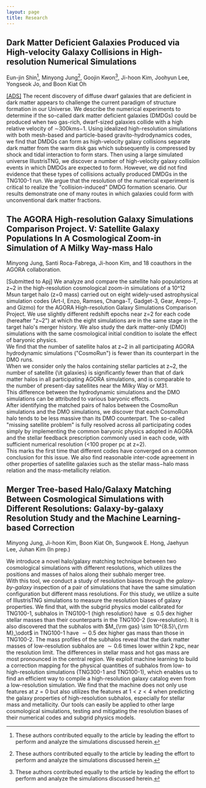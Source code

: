 ```yaml
---
layout: page
title: Research
---
```


Dark Matter Deficient Galaxies Produced via High-velocity Galaxy Collisions in High-resolution Numerical Simulations 
-------------
Eun-jin Shin[^1], Minyong Jung[^1], Goojin Kwon[^1], Ji-hoon Kim, Joohyun Lee, Yongseok Jo, and Boon Kiat Oh
 
[\[ADS\]](https://ui.adsabs.harvard.edu/abs/2020ApJ...899...25S/abstract) The recent discovery of diffuse dwarf galaxies that are deficient in dark matter appears to challenge the current paradigm of structure formation in our Universe. We describe the numerical experiments to determine if the so-called dark matter deficient galaxies (DMDGs) could be produced when two gas-rich, dwarf-sized galaxies collide with a high relative velocity of ∼300kms−1. Using idealized high-resolution simulations with both mesh-based and particle-based gravito-hydrodynamics codes, we find that DMDGs can form as high-velocity galaxy collisions separate dark matter from the warm disk gas which subsequently is compressed by shock and tidal interaction to form stars. Then using a large simulated universe IllustrisTNG, we discover a number of high-velocity galaxy collision events in which DMDGs are expected to form. However, we did not find evidence that these types of collisions actually produced DMDGs in the TNG100-1 run. We argue that the resolution of the numerical experiment is critical to realize the "collision-induced" DMDG formation scenario. Our results demonstrate one of many routes in which galaxies could form with unconventional dark matter fractions.



The AGORA High-resolution Galaxy Simulations Comparison Project. V: Satellite Galaxy Populations In A Cosmological Zoom-in Simulation of A Milky Way-mass Halo 
-------------
Minyong Jung, Santi Roca-Fabrega, Ji-hoon Kim, and 18 coauthors in the AGORA collaboration.

\[Submitted to Apj\] We analyze and compare the satellite halo populations at z&#126;2 in the high-resolution cosmological zoom-in simulations of a 10^12 Msun target halo (z=0 mass) carried out on eight widely-used astrophysical simulation codes (Art-I, Enzo, Ramses, Changa-T, Gadget-3, Gear, Arepo-T, and Gizmo) for the AGORA High-resolution Galaxy Simulations Comparison Project. 
We use slightly different redshift epochs near z=2 for each code (hereafter "z&#126;2") at which the eight simulations are in the same stage in the target halo's merger history.
We also study the dark matter-only (DMO) simulations with the same cosmological initial condition to isolate the effect of baryonic physics.   
We find that the number of satellite halos at z&#126;2 in all participating AGORA hydrodynamic simulations ("CosmoRun") is fewer than its counterpart in the DMO runs.  
When we consider only the halos containing stellar particles at z&#126;2, the number of satellite {\it galaxies} is significantly fewer than that of dark matter halos in all participating AGORA simulations, and is comparable to the number of present-day satellites near the Milky Way or M31.  
This difference between the hydrodynamic simulations and the DMO simulations can be attributed to various baryonic effects.  
After identifying the matched pairs of halos between the CosmoRun simulations and the DMO simulations, we discover that each CosmoRun halo tends to be less massive than its DMO counterpart. 
The so-called "missing satellite problem" is fully resolved across all participating codes simply by implementing the common baryonic physics adopted in AGORA and the stellar feedback prescription commonly used in each code, with sufficient numerical resolution (<100 proper pc at z=2).  
This marks the first time that different codes have converged on a common conclusion for this issue. 
We also find reasonable inter-code agreement in other properties of satellite galaxies such as the stellar mass$-$halo mass relation and the mass-metallicity relation.  


Merger Tree-based Halo/Galaxy Matching Between Cosmological Simulations with Different Resolutions:  Galaxy-by-galaxy Resolution Study and the Machine Learning-based Correction
-------------
Minyong Jung, Ji-hoon Kim, Boon Kiat Oh, Sungwook E. Hong, Jaehyun Lee, Juhan Kim (In prep.)

We introduce a novel halo/galaxy matching technique between two cosmological simulations with different resolutions, which utilizes the positions and masses of halos along their subhalo merger tree.  
With this tool, we conduct a study of resolution biases through the *galaxy-by-galaxy* inspection of a pair of simulations that have the same simulation configuration but different mass resolutions. For this study, we utilize a suite of IllustrisTNG simulations to measure the resolution biases of galaxy properties. We find that, with the subgrid physics model calibrated for TNG100-1, subhalos in TNG100-1 (high resolution) have $\lesssim 0.5$ dex higher stellar masses than their counterparts in the TNG100-2 (low-resolution). 
It is also discovered that the subhalos with $M_{\rm gas} \sim 10^{8.5}\,{\rm M}_\odot$ in TNG100-1 have $\sim 0.5$ dex higher gas mass than those in TNG100-2. The mass profiles of the subhalos reveal that the dark matter masses of low-resolution subhalos are $\sim0.6$ times lower within 2 kpc, near the resolution limit. The differences in stellar mass and hot gas mass are most pronounced in the central region. We exploit machine learning to build a correction mapping for the physical quantities of subhalos from low- to high-resolution simulations (TNG300-1 and TNG100-1), which enables us to find an efficient way to compile a high-resolution galaxy catalog even from a low-resolution simulation. We find that the machine does not only use features at $z=0$ but also utilizes the features at $1 < z < 4$ when predicting the galaxy properties of high-resolution subhalos, especially for stellar mass and metallicity. 
Our tools can easily be applied to other large cosmological simulations, testing and mitigating the resolution biases of their numerical codes and subgrid physics models. 

[^1]: These authors contributed equally to the article by leading the effort to perform and analyze the simulations discussed herein.



